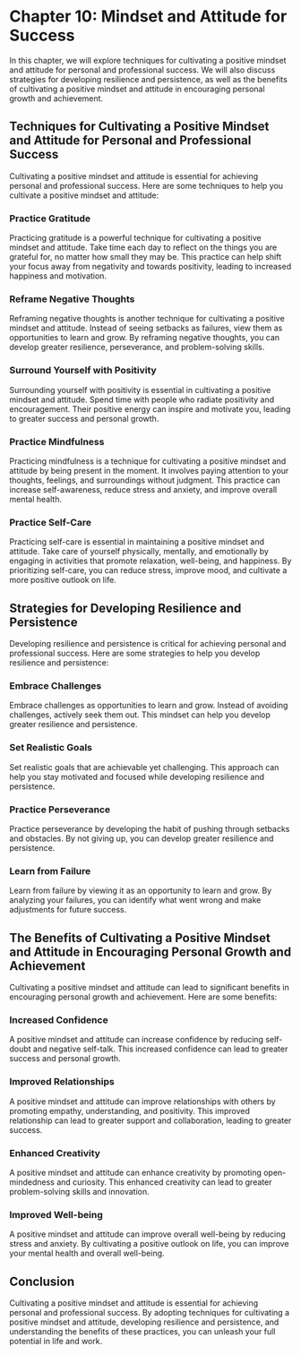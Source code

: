 Chapter 10: Mindset and Attitude for Success
============================================

In this chapter, we will explore techniques for cultivating a positive mindset and attitude for personal and professional success. We will also discuss strategies for developing resilience and persistence, as well as the benefits of cultivating a positive mindset and attitude in encouraging personal growth and achievement.

Techniques for Cultivating a Positive Mindset and Attitude for Personal and Professional Success
------------------------------------------------------------------------------------------------

Cultivating a positive mindset and attitude is essential for achieving personal and professional success. Here are some techniques to help you cultivate a positive mindset and attitude:

### Practice Gratitude

Practicing gratitude is a powerful technique for cultivating a positive mindset and attitude. Take time each day to reflect on the things you are grateful for, no matter how small they may be. This practice can help shift your focus away from negativity and towards positivity, leading to increased happiness and motivation.

### Reframe Negative Thoughts

Reframing negative thoughts is another technique for cultivating a positive mindset and attitude. Instead of seeing setbacks as failures, view them as opportunities to learn and grow. By reframing negative thoughts, you can develop greater resilience, perseverance, and problem-solving skills.

### Surround Yourself with Positivity

Surrounding yourself with positivity is essential in cultivating a positive mindset and attitude. Spend time with people who radiate positivity and encouragement. Their positive energy can inspire and motivate you, leading to greater success and personal growth.

### Practice Mindfulness

Practicing mindfulness is a technique for cultivating a positive mindset and attitude by being present in the moment. It involves paying attention to your thoughts, feelings, and surroundings without judgment. This practice can increase self-awareness, reduce stress and anxiety, and improve overall mental health.

### Practice Self-Care

Practicing self-care is essential in maintaining a positive mindset and attitude. Take care of yourself physically, mentally, and emotionally by engaging in activities that promote relaxation, well-being, and happiness. By prioritizing self-care, you can reduce stress, improve mood, and cultivate a more positive outlook on life.

Strategies for Developing Resilience and Persistence
----------------------------------------------------

Developing resilience and persistence is critical for achieving personal and professional success. Here are some strategies to help you develop resilience and persistence:

### Embrace Challenges

Embrace challenges as opportunities to learn and grow. Instead of avoiding challenges, actively seek them out. This mindset can help you develop greater resilience and persistence.

### Set Realistic Goals

Set realistic goals that are achievable yet challenging. This approach can help you stay motivated and focused while developing resilience and persistence.

### Practice Perseverance

Practice perseverance by developing the habit of pushing through setbacks and obstacles. By not giving up, you can develop greater resilience and persistence.

### Learn from Failure

Learn from failure by viewing it as an opportunity to learn and grow. By analyzing your failures, you can identify what went wrong and make adjustments for future success.

The Benefits of Cultivating a Positive Mindset and Attitude in Encouraging Personal Growth and Achievement
----------------------------------------------------------------------------------------------------------

Cultivating a positive mindset and attitude can lead to significant benefits in encouraging personal growth and achievement. Here are some benefits:

### Increased Confidence

A positive mindset and attitude can increase confidence by reducing self-doubt and negative self-talk. This increased confidence can lead to greater success and personal growth.

### Improved Relationships

A positive mindset and attitude can improve relationships with others by promoting empathy, understanding, and positivity. This improved relationship can lead to greater support and collaboration, leading to greater success.

### Enhanced Creativity

A positive mindset and attitude can enhance creativity by promoting open-mindedness and curiosity. This enhanced creativity can lead to greater problem-solving skills and innovation.

### Improved Well-being

A positive mindset and attitude can improve overall well-being by reducing stress and anxiety. By cultivating a positive outlook on life, you can improve your mental health and overall well-being.

Conclusion
----------

Cultivating a positive mindset and attitude is essential for achieving personal and professional success. By adopting techniques for cultivating a positive mindset and attitude, developing resilience and persistence, and understanding the benefits of these practices, you can unleash your full potential in life and work.
